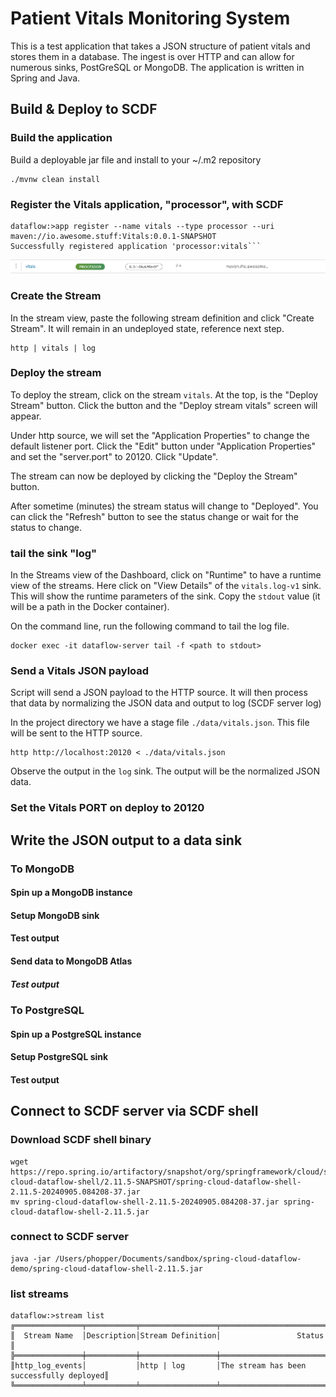 # Patient Vitals Monitoring System
This is a test application that takes a JSON structure of patient vitals and stores them in a database.  The ingest is over HTTP and can allow for numerous sinks, PostGreSQL or MongoDB.  The application is written in Spring and Java.

## Build & Deploy to SCDF

### Build the application
Build a deployable jar file and install to your ~/.m2 repository
```shell
./mvnw clean install
```
### Register the Vitals application, "processor", with SCDF
```shell
dataflow:>app register --name vitals --type processor --uri maven://io.awesome.stuff:Vitals:0.0.1-SNAPSHOT
Successfully registered application 'processor:vitals```
```
![Vitals - Added Application](./images/Vitals_Added_Application.png)

### Create the Stream
In the stream view, paste the following stream definition and click "Create Stream".  It will remain in an undeployed state, reference next step.
```shell
http | vitals | log
```
### Deploy the stream
To deploy the stream, click on the stream `vitals`.  At the top, is the "Deploy Stream" button.  Click the button and the "Deploy stream vitals" screen will appear.

Under http source, we will set the "Application Properties" to change the default listener port.  Click the "Edit" button under "Application Properties" and set the "server.port" to 20120.  Click "Update".

The stream can now be deployed by clicking the "Deploy the Stream" button.

After sometime (minutes) the stream status will change to "Deployed".  You can click the "Refresh" button to see the status change or wait for the status to change.

### tail the sink "log"
In the Streams view of the Dashboard, click on "Runtime" to have a runtime view of the streams.  Here click on "View Details" of the `vitals.log-v1` sink. This will show the runtime parameters of the sink.  Copy the `stdout` value (it will be a path in the Docker container).

On the command line, run the following command to tail the log file.
```shell
docker exec -it dataflow-server tail -f <path to stdout>
````
### Send a Vitals JSON payload
Script will send a JSON payload to the HTTP source.  It will then process that data by normalizing the JSON data and output to log (SCDF server log)

In the project directory we have a stage file `./data/vitals.json`.  This file will be sent to the HTTP source.
```shell
http http://localhost:20120 < ./data/vitals.json
```
Observe the output in the `log` sink.  The output will be the normalized JSON data.

### Set the Vitals PORT on deploy to 20120

## Write the JSON output to a data sink

### To MongoDB
 
#### Spin up a MongoDB instance
#### Setup MongoDB sink
#### Test output

#### Send data to MongoDB Atlas
##### Test output

### To PostgreSQL
#### Spin up a PostgreSQL instance
#### Setup PostgreSQL sink
#### Test output

## Connect to SCDF server via SCDF shell
### Download SCDF shell binary
```shell
wget https://repo.spring.io/artifactory/snapshot/org/springframework/cloud/spring-cloud-dataflow-shell/2.11.5-SNAPSHOT/spring-cloud-dataflow-shell-2.11.5-20240905.084208-37.jar
mv spring-cloud-dataflow-shell-2.11.5-20240905.084208-37.jar spring-cloud-dataflow-shell-2.11.5.jar
```
### connect to SCDF server
```shell
java -jar /Users/phopper/Documents/sandbox/spring-cloud-dataflow-demo/spring-cloud-dataflow-shell-2.11.5.jar
```

### list streams
```shell
dataflow:>stream list
╔═══════════════╤═══════════╤═════════════════╤═════════════════════════════════════════╗
║  Stream Name  │Description│Stream Definition│                 Status                  ║
╠═══════════════╪═══════════╪═════════════════╪═════════════════════════════════════════╣
║http_log_events│           │http | log       │The stream has been successfully deployed║
╚═══════════════╧═══════════╧═════════════════╧═════════════════════════════════════════╝
```



